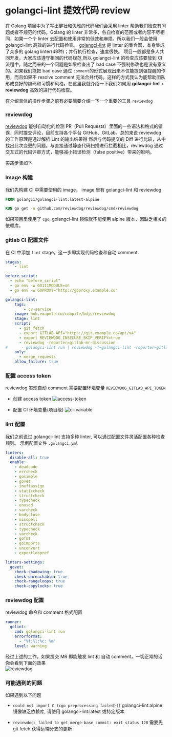 # golangci-lint 提效代码 review


在 Golang 项目中为了写出健壮和优雅的代码我们会采用 linter 帮助我们检查有问题或者不规范的代码。Golang 的 linter 非常多，各自检查的范围或者内容不尽相同，如果一个个 linter 去配置和使用非常的低效和麻烦。所以我们一般会使用 golangci-lint 高效的进行代码检查。
[golangci-lint](https://golangci-lint.run/) 是 linter 的集合器，本身集成了众多的 golang linter(48种)；并行执行检查，速度很快。
项目一般都是多人共同开发，大家应该遵守相同的代码规范,所以 golangci-lint 的检查应该要放到 CI 流程中。随之而来的一个问题是如果检查出了 bad case 不强制修改也是没有意义的。如果我们能把 bad case 通过 `comment`的形式展现出来不仅能提到强提醒的作用，而且如果不 resolve comment 无法合并代码。这样的方式我认为能帮助团队形成良好的编码和习惯和风格。在这里我就介绍一下我们如何用 **golangci-lint** + **reviewdog** 高效的进行代码检查。

在介绍具体的操作步骤之前有必要简要介绍一下一个重要的工具 `reviewdog`
### reviewdog
[reviewdog](https://github.com/reviewdog/reviewdog) 能够自动化的检测 PR（Pull Requests）里面的一些语法和格式的错误，同时提交评论，目前支持各个平台 GitHub、GitLab。总的来说 reviewdog 的工作原理是通过解析 Lint 的输出结果得 然后与代码提交的 Diff 进行比较，从中找出此次变更的问题。与直接通过静态代码扫描进行拦截相比，reviewdog 通过交互式的代码评审方式，能够减小错误检测（false positive）带来的影响。

实践步骤如下    
### Image 构建
我们先构建 CI 中需要使用的 image， image 里有 golangci-lint 和 reviewdog  
```dockerfile
FROM golangci/golangci-lint:latest-alpine

RUN go get -u github.com/reviewdog/reviewdog/cmd/reviewdog
```
如果项目里使用了 `cgo`, golangci-lint 镜像就不能使用 alpine 版本，因缺乏相关的依赖库。

### gitlab CI 配置文件
在 CI 中添加 `lint` stage，这一步即实现代码检查和自动 comment.
```yml
stages:
    - lint

before_script:
  - echo "before_script"
  - go env -w GO111MODULE=on
  - go env -w GOPROXY="http://goproxy.example.co"

golangci-lint:
    tags:
        - cv-service
    image: hub.exapmle.co/compile/bdjs/reviewdog
    stage: lint
    script:
      - git fetch
      - export GITLAB_API="https://git.example.co/api/v4"
      - export REVIEWDOG_INSECURE_SKIP_VERIFY=true
      - reviewdog -reporter=gitlab-mr-discussion
#      - golangci-lint run | reviewdog -f=golangci-lint -reporter=gitlab-mr-discussion
    only:
      - merge_requests
    allow_failure: true
```
### 配置 access token
reviewdog 实现自动 comment 需要配置环境变量 `REVIEWDOG_GITLAB_API_TOKEN`  
* 创建 access token
![access-token](https://pics.lxkaka.wang/access-token.png)

* 配置 CI 环境变量(项目级)
![ci-variable](https://pics.lxkaka.wang/ci-variable.png)

### lint 配置
我们之前说过 golangci-lint 支持多种 linter, 可以通过配置文件灵活配置各种检查规则。
示例配置文件 `.golangci.yml`   
```yml
linters:
  disable-all: true  
  enable:            
    - deadcode      
    - errcheck     
    - gosimple      
    - govet         
    - ineffassign   
    - staticcheck   
    - structcheck   
    - typecheck     
    - unused        
    - varcheck      
    - bodyclose
    - misspell
    - structcheck
    - typecheck
    - varcheck
    - gofmt
    - goimports
    - unconvert
    - exportloopref

linters-settings:
  govet:            
    check-shadowing: true
    check-unreachable: true
    check-rangeloops: true
    check-copylocks: true

```

### reviewdog 配置
reviewdog 命令和 comment 格式配置 
```yml
runner:
  golint:
    cmd: golangci-lint run
    errorformat:
      - "%f:%l:%c: %m"
    level: warning
```
经过上述的工作，如果提交 MR 即能触发 lint 和 自动 comment，一切正常的话你会看到下面的效果   
![reviewdog](https://pics.lxkaka.wang/reviewdog.png)

### 可能遇到的问题  
如果遇到以下问题  
* `could not import C (cgo preprocessing failed)]]`
golangci-lint:alpine 镜像缺乏依赖库, 请使用 golangci-lint:latest 或特定版本

* `reviewdog: failed to get merge-base commit: exit status 128`
需要先 git fetch 获得远端分支的更新
